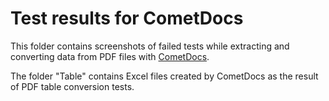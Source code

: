 Test results for CometDocs
==========================

This folder contains screenshots of failed tests while extracting and converting data from PDF files with [CometDocs](http://www.cometdocs.com/).

The folder "Table" contains Excel files created by CometDocs as the result of PDF table conversion tests.